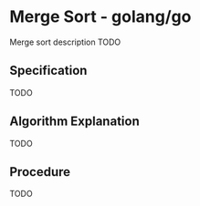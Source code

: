 # Merge Sort - golang/go

Merge sort description TODO

## Specification

TODO

## Algorithm Explanation

TODO

## Procedure

TODO